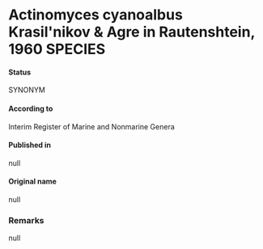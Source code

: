# Actinomyces cyanoalbus Krasil'nikov & Agre in Rautenshtein, 1960 SPECIES

#### Status
SYNONYM

#### According to
Interim Register of Marine and Nonmarine Genera

#### Published in
null

#### Original name
null

### Remarks
null